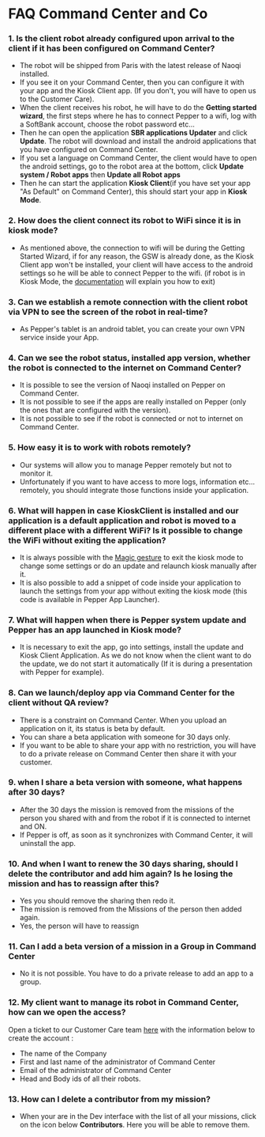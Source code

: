 # FAQ Command Center and Co

### 1. Is the client robot already configured upon arrival to the client if it has been configured on Command Center? 

* The robot will be shipped from Paris with the latest release of Naoqi installed.
* If you see it on your Command Center, then you can configure it with your app and the Kiosk Client app. (If you don't, you will have to open us to the Customer Care).
* When the client receives his robot, he will have to do the **Getting started wizard**, the first steps where he has to connect Pepper to a wifi, log with a SoftBank account, choose the robot password  etc...
* Then he can open the application **SBR applications Updater** and click **Update**. The robot will download and install the android applications that you have configured on Command Center.
* If you set a language on Command Center, the client would have to open the android settings, go to the robot area at the bottom, click **Update system / Robot apps** then **Update all Robot apps**
* Then he can start the application **Kiosk Client**(if you have set your app "As Default" on Command Center), this should start your app in **Kiosk Mode**.


### 2. How does the client connect its robot to WiFi since it is in kiosk mode?

* As mentioned above, the connection to wifi will be during the Getting Started Wizard, if for any reason, the GSW is already done, as the Kiosk Client app won't be installed, your client will have access to the android settings so he will be able to connect Pepper to the wifi. (if robot is in Kiosk Mode, the [documentation](https://developer.softbankrobotics.com/blog/kiosk-mode) will explain you how to exit)


### 3. Can we establish a remote connection with the client robot via VPN to see the screen of the robot in real-time?

* As Pepper's tablet is an android tablet, you can create your own VPN service inside your App.


### 4. Can we see the robot status, installed app version, whether the robot is connected to the internet on Command Center?

* It is possible to see the version of Naoqi installed on Pepper on Command Center.
* It is not possible to see if the apps are really installed on Pepper (only the ones that are configured with the version).
* It is not possible to see if the robot is connected or not to internet on Command Center.


### 5. How easy it is to work with robots remotely?

* Our systems will allow you to manage Pepper remotely but not to monitor it.
* Unfortunately if you want to have access to more logs, information etc... remotely, you should integrate those functions inside your application.

### 6. What will happen in case KioskClient is installed and our application is a default application and robot is moved to a different place with a different WiFi? Is it possible to change the WiFi without exiting the application?

* It is always possible with the [Magic gesture](https://developer.softbankrobotics.com/blog/kiosk-mode) to exit the kiosk mode to change some settings or do an update and relaunch kiosk manually after it. 
* It is also possible to add a snippet of code inside your application to launch the settings from your app without exiting the kiosk mode (this code is available in Pepper App Launcher).

### 7. What will happen when there is Pepper system update and Pepper has an app launched in Kiosk mode?

* It is necessary to exit the app, go into settings, install the update and Kiosk Client Application. As we do not know when the client want to do the update, we do not start it automatically (If it is during a presentation with Pepper for example).

### 8. Can we launch/deploy app via Command Center for the client without QA review?

* There is a constraint on Command Center. When you upload an application on it, its status is beta by default.
* You can share a beta application with someone for 30 days only.
* If you want to be able to share your app with no restriction, you will have to do a private release on Command Center then share it with your customer. 

### 9. when I share a beta version with someone, what happens after 30 days?

* After the 30 days the mission is removed from the missions of the person you shared with and from the robot if it is connected to internet and ON.
* If Pepper is off, as soon as it synchronizes with Command Center, it will uninstall the app.

### 10. And when I want to renew the 30 days sharing, should I delete the contributor and add him again? Is he losing the mission and has to reassign after this?

* Yes you should remove the sharing then redo it.
* The mission is removed from the Missions of the person then added again.
* Yes, the person will have to reassign 

### 11. Can I add a beta version of a mission in a Group in Command Center

* No it is not possible. You have to do a private release to add an app to a group.

### 12. My client want to manage its robot in Command Center, how can we open the access?

Open a ticket to our Customer Care team [here](https://account.aldebaran.com/support/) with the information below to create the account :
* The name of the Company
* First and last name of the administrator of Command Center
* Email of the administrator of Command Center
* Head and Body ids of all their robots.

### 13. How can I delete a contributor from my mission?

* When your are in the Dev interface with the list of all your missions, click on the icon below **Contributors**.
Here you will be able to remove them.
